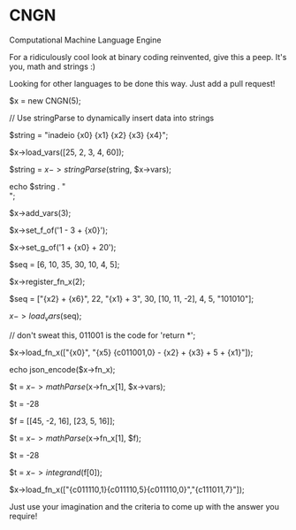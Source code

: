 # CNGN
Computational Machine Language Engine

For a ridiculously cool look at binary coding reinvented, give this a peep. It's you, math and strings :)

Looking for other languages to be done this way. Just add a pull request!

$x = new CNGN(5);

// Use stringParse to dynamically insert data into strings

$string = "inadeio {x0} {x1} {x2} {x3} {x4}";

$x->load_vars([25, 2, 3, 4, 60]);

$string = $x->stringParse($string, $x->vars);

echo $string . "<br />";

$x->add_vars(3);

$x->set_f_of('1 - 3 + {x0}');

$x->set_g_of('1 + {x0} + 20');

$seq = [6, 10, 35, 30, 10, 4, 5];

$x->register_fn_x(2);

$seq = ["{x2} + {x6}", 22, "{x1} + 3", 30, [10, 11, -2], 4, 5, "101010"];

$x->load_vars($seq);

//               don't sweat this, 011001 is the code for 'return *';

$x->load_fn_x(["{x0}", "{x5} {c011001,0} - {x2} +  {x3} + 5 + {x1}"]);

echo json_encode($x->fn_x);

$t = $x->mathParse($x->fn_x[1], $x->vars);

$t = -28

$f = [[45, -2, 16], [23, 5, 16]];

$t = $x->mathParse($x->fn_x[1], $f);

$t = -28

$t = $x->integrand($f[0]);

$x->load_fn_x(["{c011110,1}{c011110,5}{c011110,0}","{c111011,7}"]);


Just use your imagination and the criteria to come up with the answer you require!
 
